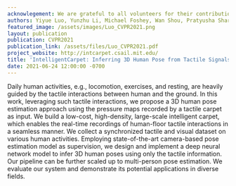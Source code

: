 ```yaml
---
acknowlegement: We are grateful to all volunteers for their contributions to our dataset and R. White for the administration of the project. We thank the anonymous reviewers for their insightful comments.
authors: Yiyue Luo, Yunzhu Li, Michael Foshey, Wan Shou, Pratyusha Sharma, Tomás Palacios, Antonio Torralba, Wojciech Matusik
featured_image: /assets/images/Luo_CVPR2021.png
layout: publication
publication: CVPR2021
publication_link: /assets/files/Luo_CVPR2021.pdf
project_website: http://intcarpet.csail.mit.edu/
title: 'IntelligentCarpet: Inferring 3D Human Pose from Tactile Signals'
date: 2021-06-24 12:00:00 -0700
---
```


Daily human activities, e.g., locomotion, exercises, and resting, are heavily guided by the tactile interactions between human and the ground. In this work, leveraging such tactile interactions, we propose a 3D human pose estimation approach using the pressure maps recorded by a tactile carpet as input. We build a low-cost, high-density, large-scale intelligent carpet, which enables the real-time recordings of human-floor tactile interactions in a seamless manner. We collect a synchronized tactile and visual dataset on various human activities. Employing state-of-the-art camera-based pose estimation model as supervision, we design and implement a deep neural network model to infer 3D human poses using only the tactile information. Our pipeline can be further scaled up to multi-person pose estimation. We evaluate our system and demonstrate its potential applications in diverse fields.
